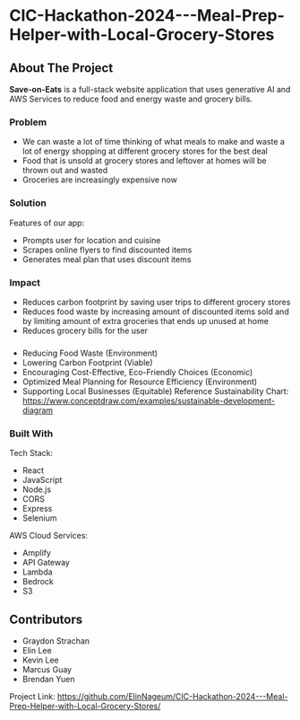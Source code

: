 # CIC-Hackathon-2024---Meal-Prep-Helper-with-Local-Grocery-Stores

<!-- ABOUT THE PROJECT -->

## About The Project

**Save-on-Eats** is a full-stack website application that uses generative AI and AWS Services to reduce food and energy waste and grocery bills.

### Problem 

- We can waste a lot of time thinking of what meals to make and waste a lot of energy shopping at different grocery stores for the best deal
- Food that is unsold at grocery stores and leftover at homes will be thrown out and wasted
- Groceries are increasingly expensive now

### Solution

Features of our app:
- Prompts user for location and cuisine 
- Scrapes online flyers to find discounted items
- Generates meal plan that uses discount items 

### Impact

- Reduces carbon footprint by saving user trips to different grocery stores
- Reduces food waste by increasing amount of discounted items sold and by limiting amount of extra groceries that ends up unused at home
- Reduces grocery bills for the user

### <Context of Sustainability>
- Reducing Food Waste (Environment)
- Lowering Carbon Footprint (Viable)
- Encouraging Cost-Effective, Eco-Friendly Choices (Economic)
- Optimized Meal Planning for Resource Efficiency (Environment)
- Supporting Local Businesses (Equitable)
Reference Sustainability Chart: https://www.conceptdraw.com/examples/sustainable-development-diagram

### Built With

Tech Stack:
- React
- JavaScript
- Node.js
- CORS
- Express
- Selenium

AWS Cloud Services:
- Amplify
- API Gateway
- Lambda
- Bedrock
- S3

<!-- CONTRIBUTORS -->

## Contributors
- Graydon Strachan
- Elin Lee
- Kevin Lee
- Marcus Guay
- Brendan Yuen

Project Link: https://github.com/ElinNageum/CIC-Hackathon-2024---Meal-Prep-Helper-with-Local-Grocery-Stores/
